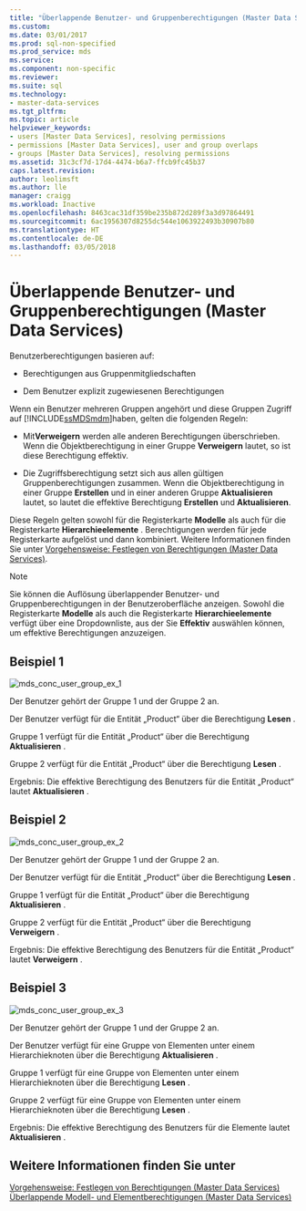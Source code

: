 ```yaml
---
title: "Überlappende Benutzer- und Gruppenberechtigungen (Master Data Services) | Microsoft-Dokumentation"
ms.custom: 
ms.date: 03/01/2017
ms.prod: sql-non-specified
ms.prod_service: mds
ms.service: 
ms.component: non-specific
ms.reviewer: 
ms.suite: sql
ms.technology:
- master-data-services
ms.tgt_pltfrm: 
ms.topic: article
helpviewer_keywords:
- users [Master Data Services], resolving permissions
- permissions [Master Data Services], user and group overlaps
- groups [Master Data Services], resolving permissions
ms.assetid: 31c3cf7d-17d4-4474-b6a7-ffcb9fc45b37
caps.latest.revision: 
author: leolimsft
ms.author: lle
manager: craigg
ms.workload: Inactive
ms.openlocfilehash: 8463cac31df359be235b872d289f3a3d97864491
ms.sourcegitcommit: 6ac1956307d8255dc544e1063922493b30907b80
ms.translationtype: HT
ms.contentlocale: de-DE
ms.lasthandoff: 03/05/2018
---
```

# <a name="overlapping-user-and-group-permissions-master-data-services"></a>Überlappende Benutzer- und Gruppenberechtigungen (Master Data Services)
  Benutzerberechtigungen basieren auf:  
  
-   Berechtigungen aus Gruppenmitgliedschaften  
  
-   Dem Benutzer explizit zugewiesenen Berechtigungen  
  
 Wenn ein Benutzer mehreren Gruppen angehört und diese Gruppen Zugriff auf [!INCLUDE[ssMDSmdm](../includes/ssmdsmdm-md.md)]haben, gelten die folgenden Regeln:  
  
-   Mit**Verweigern** werden alle anderen Berechtigungen überschrieben. Wenn die Objektberechtigung in einer Gruppe **Verweigern** lautet, so ist diese Berechtigung effektiv.  
  
-   Die Zugriffsberechtigung setzt sich aus allen gültigen Gruppenberechtigungen zusammen. Wenn die Objektberechtigung in einer Gruppe **Erstellen** und in einer anderen Gruppe **Aktualisieren** lautet, so lautet die effektive Berechtigung **Erstellen** und **Aktualisieren**.  
  
 Diese Regeln gelten sowohl für die Registerkarte **Modelle** als auch für die Registerkarte **Hierarchieelemente** . Berechtigungen werden für jede Registerkarte aufgelöst und dann kombiniert. Weitere Informationen finden Sie unter [Vorgehensweise: Festlegen von Berechtigungen &#40;Master Data Services&#41;](../master-data-services/how-permissions-are-determined-master-data-services.md).  
  
> [!NOTE]  
>  Sie können die Auflösung überlappender Benutzer- und Gruppenberechtigungen in der Benutzeroberfläche anzeigen. Sowohl die Registerkarte **Modelle** als auch die Registerkarte **Hierarchieelemente** verfügt über eine Dropdownliste, aus der Sie **Effektiv** auswählen können, um effektive Berechtigungen anzuzeigen.  
  
## <a name="example-1"></a>Beispiel 1  
 ![mds_conc_user_group_ex_1](../master-data-services/media/mds-conc-user-group-ex-1.gif "mds_conc_user_group_ex_1")  
  
 Der Benutzer gehört der Gruppe 1 und der Gruppe 2 an.  
  
 Der Benutzer verfügt für die Entität „Product“ über die Berechtigung **Lesen** .  
  
 Gruppe 1 verfügt für die Entität „Product“ über die Berechtigung **Aktualisieren** .  
  
 Gruppe 2 verfügt für die Entität „Product“ über die Berechtigung **Lesen** .  
  
 Ergebnis: Die effektive Berechtigung des Benutzers für die Entität „Product“ lautet **Aktualisieren** .  
  
## <a name="example-2"></a>Beispiel 2  
 ![mds_conc_user_group_ex_2](../master-data-services/media/mds-conc-user-group-ex-2.gif "mds_conc_user_group_ex_2")  
  
 Der Benutzer gehört der Gruppe 1 und der Gruppe 2 an.  
  
 Der Benutzer verfügt für die Entität „Product“ über die Berechtigung **Lesen** .  
  
 Gruppe 1 verfügt für die Entität „Product“ über die Berechtigung **Aktualisieren** .  
  
 Gruppe 2 verfügt für die Entität „Product“ über die Berechtigung **Verweigern** .  
  
 Ergebnis: Die effektive Berechtigung des Benutzers für die Entität „Product“ lautet **Verweigern** .  
  
## <a name="example-3"></a>Beispiel 3  
 ![mds_conc_user_group_ex_3](../master-data-services/media/mds-conc-user-group-ex-3.gif "mds_conc_user_group_ex_3")  
  
 Der Benutzer gehört der Gruppe 1 und der Gruppe 2 an.  
  
 Der Benutzer verfügt für eine Gruppe von Elementen unter einem Hierarchieknoten über die Berechtigung **Aktualisieren** .  
  
 Gruppe 1 verfügt für eine Gruppe von Elementen unter einem Hierarchieknoten über die Berechtigung **Lesen** .  
  
 Gruppe 2 verfügt für eine Gruppe von Elementen unter einem Hierarchieknoten über die Berechtigung **Lesen** .  
  
 Ergebnis: Die effektive Berechtigung des Benutzers für die Elemente lautet **Aktualisieren** .  
  
## <a name="see-also"></a>Weitere Informationen finden Sie unter  
 [Vorgehensweise: Festlegen von Berechtigungen &#40;Master Data Services&#41;](../master-data-services/how-permissions-are-determined-master-data-services.md)   
 [Überlappende Modell- und Elementberechtigungen &#40;Master Data Services&#41;](../master-data-services/overlapping-model-and-member-permissions-master-data-services.md)  
  
  
